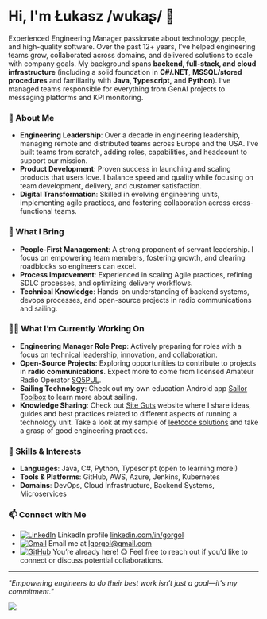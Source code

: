 # Hi, I'm Łukasz /wukaʂ/ 👋

Experienced Engineering Manager passionate about technology, people, and high-quality software. Over the past 12+ years, I’ve helped engineering teams grow, collaborated across domains, and delivered solutions to scale with company goals. My background spans **backend, full-stack, and cloud infrastructure** (including a solid foundation in **C#/.NET**, **MSSQL/stored procedures** and familiarity with **Java, Typescript,** and **Python**). I’ve managed teams responsible for everything from GenAI projects to messaging platforms and KPI monitoring.

### 🚀 About Me

- **Engineering Leadership**: Over a decade in engineering leadership, managing remote and distributed teams across Europe and the USA. I’ve built teams from scratch, adding roles, capabilities, and headcount to support our mission.
- **Product Development**: Proven success in launching and scaling products that users love. I balance speed and quality while focusing on team development, delivery, and customer satisfaction.
- **Digital Transformation**: Skilled in evolving engineering units, implementing agile practices, and fostering collaboration across cross-functional teams.

### 💼 What I Bring
- **People-First Management**: A strong proponent of servant leadership. I focus on empowering team members, fostering growth, and clearing roadblocks so engineers can excel.
- **Process Improvement**: Experienced in scaling Agile practices, refining SDLC processes, and optimizing delivery workflows.
- **Technical Knowledge**: Hands-on understanding of backend systems, devops processes, and open-source projects in radio communications and sailing.

### 👨‍💻 What I’m Currently Working On
- **Engineering Manager Role Prep**: Actively preparing for roles with a focus on technical leadership, innovation, and collaboration.
- **Open-Source Projects**: Exploring opportunities to contribute to projects in **radio communications**. Expect more to come from licensed Amateur Radio Operator [SQ5PUL](https://qrz.com/db/sq5pul).
- **Sailing Technology**: Check out my own education Android app [Sailor Toolbox](https://sailortb.com) to learn more about sailing. 
- **Knowledge Sharing**: Check out [Site Guts](https://siteguts.com) website where I share ideas, guides and best practices related to different aspects of running a technology unit. Take a look at my sample of [leetcode solutions](https://github.com/lukasz-gorgol/leetcode/) and take a grasp of good engineering practices.

### 🌱 Skills & Interests
- **Languages**: Java, C#, Python, Typescript (open to learning more!)
- **Tools & Platforms**: GitHub, AWS, Azure, Jenkins, Kubernetes
- **Domains**: DevOps, Cloud Infrastructure, Backend Systems, Microservices

### 📫 Connect with Me
- [![LinkedIn](https://img.shields.io/badge/Linkedin-%230077B5.svg?logo=linkedin&logoColor=white)](https://linkedin.com/in/gorgol) LinkedIn profile [linkedin.com/in/gorgol](https://linkedin.com/in/gorgol)
- [![Gmail](https://img.shields.io/badge/Gmail-D14836?logo=gmail&logoColor=white)](mailto:lgorgol@gmail.com) Email me at <lgorgol@gmail.com>
- [![GitHub](https://img.shields.io/badge/GitHub-%23121011.svg?logo=github&logoColor=white)](https://github.com/lukasz-gorgol) You’re already here! 😊 Feel free to reach out if you'd like to connect or discuss potential collaborations.

---

_"Empowering engineers to do their best work isn’t just a goal—it's my commitment."_

![](https://hit.yhype.me/github/profile?user_id=23048626)
